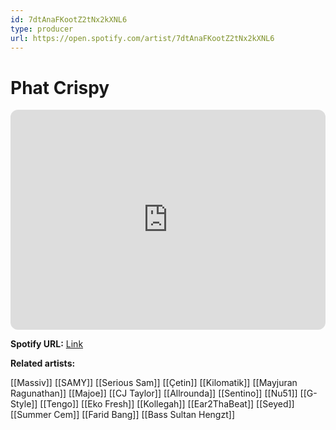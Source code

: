 ```yaml
---
id: 7dtAnaFKootZ2tNx2kXNL6
type: producer
url: https://open.spotify.com/artist/7dtAnaFKootZ2tNx2kXNL6
---
```

# Phat Crispy

<iframe style="border-radius:12px" src="https://open.spotify.com/embed/artist/7dtAnaFKootZ2tNx2kXNL6" width="100%" height="352" frameBorder="0" allowfullscreen="" allow="autoplay; clipboard-write; encrypted-media; fullscreen; picture-in-picture" loading="lazy"></iframe>

**Spotify URL:** [Link](https://open.spotify.com/artist/7dtAnaFKootZ2tNx2kXNL6)

**Related artists:**

[[Massiv]]
[[SAMY]]
[[Serious Sam]]
[[Çetin]]
[[Kilomatik]]
[[Mayjuran Ragunathan]]
[[Majoe]]
[[CJ Taylor]]
[[Allrounda]]
[[Sentino]]
[[Nu51]]
[[G-Style]]
[[Tengo]]
[[Eko Fresh]]
[[Kollegah]]
[[Ear2ThaBeat]]
[[Seyed]]
[[Summer Cem]]
[[Farid Bang]]
[[Bass Sultan Hengzt]]
